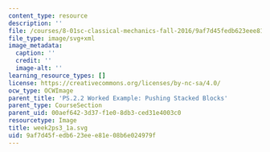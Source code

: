 ```yaml
---
content_type: resource
description: ''
file: /courses/8-01sc-classical-mechanics-fall-2016/9af7d45fedb623eee81e08b6e024979f_week2ps3_1a.svg
file_type: image/svg+xml
image_metadata:
  caption: ''
  credit: ''
  image-alt: ''
learning_resource_types: []
license: https://creativecommons.org/licenses/by-nc-sa/4.0/
ocw_type: OCWImage
parent_title: 'PS.2.2 Worked Example: Pushing Stacked Blocks'
parent_type: CourseSection
parent_uid: 00aef642-3d37-f1e0-8db3-ced31e4003c0
resourcetype: Image
title: week2ps3_1a.svg
uid: 9af7d45f-edb6-23ee-e81e-08b6e024979f
---
```

